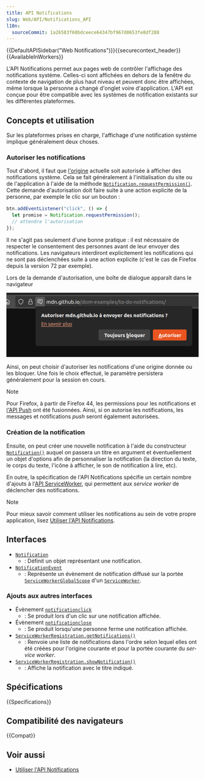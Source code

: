 ```yaml
---
title: API Notifications
slug: Web/API/Notifications_API
l10n:
  sourceCommit: 1a26583f60bdceece64347bf967d0653fe8df288
---
```


{{DefaultAPISidebar("Web Notifications")}}{{securecontext_header}} {{AvailableInWorkers}}

L'API Notifications permet aux pages web de contrôler l'affichage des notifications système. Celles-ci sont affichées en dehors de la fenêtre du contexte de navigation de plus haut niveau et peuvent donc être affichées, même lorsque la personne a changé d'onglet voire d'application. L'API est conçue pour être compatible avec les systèmes de notification existants sur les différentes plateformes.

## Concepts et utilisation

Sur les plateformes prises en charge, l'affichage d'une notification système implique généralement deux choses.

### Autoriser les notifications

Tout d'abord, il faut que [l'origine](/fr/docs/Glossary/Origin) actuelle soit autorisée à afficher des notifications système. Cela se fait généralement à l'initialisation du site ou de l'application à l'aide de la méthode [`Notification.requestPermission()`](/fr/docs/Web/API/Notification/requestPermission_static). Cette demande d'autorisation doit faire suite à une action explicite de la personne, par exemple le clic sur un bouton&nbsp;:

```js
btn.addEventListener("click", () => {
  let promise = Notification.requestPermission();
  // attendre l'autorisation
});
```

Il ne s'agit pas seulement d'une bonne pratique&nbsp;: il est nécessaire de respecter le consentement des personnes avant de leur envoyer des notifications. Les navigateurs interdiront explicitement les notifications qui ne sont pas déclenchées suite à une action explicite (c'est le cas de Firefox depuis la version 72 par exemple).

Lors de la demande d'autorisation, une boîte de dialogue apparaît dans le navigateur

![Une boîte de dialogue demandant la permission d'envoyer des notifications depuis cette origine. Deux options sont présentes : toujours bloquer d'une part et autoriser d'autre part.](notifications_permission.png)

Ainsi, on peut choisir d'autoriser les notifications d'une origine donnée ou les bloquer. Une fois le choix effectué, le paramètre persistera généralement pour la session en cours.

> [!NOTE]
> Pour Firefox, à partir de Firefox 44, les permissions pour les notifications et [l'API Push](/fr/docs/Web/API/Push_API) ont été fusionnées. Ainsi, si on autorise les notifications, les messages et notifications <i lang="en">push</i> seront également autorisées.

### Création de la notification

Ensuite, on peut créer une nouvelle notification à l'aide du constructeur [`Notification()`](/fr/docs/Web/API/Notification/Notification) auquel on passera un titre en argument et éventuellement un objet d'options afin de personnaliser la notification (la direction du texte, le corps du texte, l'icône à afficher, le son de notification à lire, etc).

En outre, la spécification de l'API Notifications spécifie un certain nombre d'ajouts à l'[API ServiceWorker](/fr/docs/Web/API/Service_Worker_API), qui permettent aux <i lang="en">service worker</i> de déclencher des notifications.

> [!NOTE]
> Pour mieux savoir comment utiliser les notifications au sein de votre propre application, lisez [Utiliser l'API Notifications](/fr/docs/Web/API/Notifications_API/Using_the_Notifications_API).

## Interfaces

- [`Notification`](/fr/docs/Web/API/Notification)
  - : Définit un objet représentant une notification.
- [`NotificationEvent`](/fr/docs/Web/API/NotificationEvent)
  - : Représente un évènement de notification diffusé sur la portée [`ServiceWorkerGlobalScope`](/fr/docs/Web/API/ServiceWorkerGlobalScope) d'un [`ServiceWorker`](/fr/docs/Web/API/ServiceWorker).

### Ajouts aux autres interfaces

- Évènement [`notificationclick`](/fr/docs/Web/API/ServiceWorkerGlobalScope/notificationclick_event)
  - : Se produit lors d'un clic sur une notification affichée.
- Évènement [`notificationclose`](/fr/docs/Web/API/ServiceWorkerGlobalScope/notificationclose_event)
  - : Se produit lorsqu'une personne ferme une notification affichée.
- [`ServiceWorkerRegistration.getNotifications()`](/fr/docs/Web/API/ServiceWorkerRegistration/getNotifications)
  - : Renvoie une liste de notifications dans l'ordre selon lequel elles ont été créées pour l'origine courante et pour la portée courante du <i lang="en">service worker</i>.
- [`ServiceWorkerRegistration.showNotification()`](/fr/docs/Web/API/ServiceWorkerRegistration/showNotification)
  - : Affiche la notification avec le titre indiqué.

## Spécifications

{{Specifications}}

## Compatibilité des navigateurs

{{Compat}}

## Voir aussi

- [Utiliser l'API Notifications](/fr/docs/Web/API/Notifications_API/Using_the_Notifications_API)
